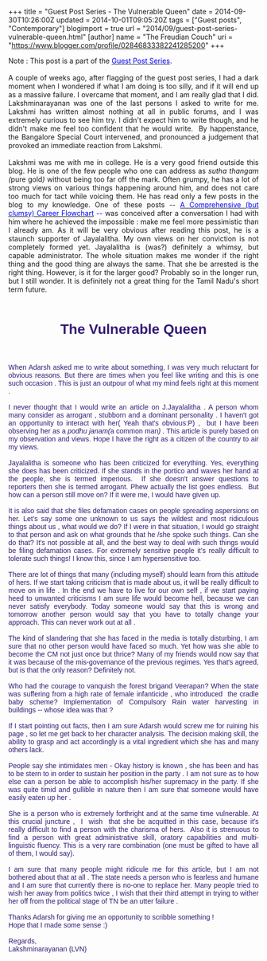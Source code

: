+++
title = "Guest Post Series - The Vulnerable Queen"
date = 2014-09-30T10:26:00Z
updated = 2014-10-01T09:05:20Z
tags = ["Guest posts", "Contemporary"]
blogimport = true 
url = "2014/09/guest-post-series-vulnerable-queen.html"
[author]
	name = "The Freudian Couch"
	uri = "https://www.blogger.com/profile/02846833382241285200"
+++

<div dir="ltr" style="text-align: left;" trbidi="on">
Note : This post is a part of the <a href="http://adarsh89.blogspot.com/2014/09/guest-posts-series.html" target="_blank"><span style="color: blue;">Guest Post Series</span></a>.<br />
<br />
<div style="text-align: justify;">
A couple of weeks ago, after flagging of the guest post series, I had a dark moment when I wondered if what I am doing is too silly, and if it will end up as a massive failure. I overcame that moment, and I am really glad that I did. Lakshminarayanan was one of the last persons I asked to write for me. Lakshmi has written almost nothing at all in public forums, and I was extremely curious to see him try. I didn't expect him to write though, and he didn't make me feel too confident that he would write. &nbsp;By happenstance, the Bangalore Special Court intervened, and pronounced a judgement that provoked an immediate reaction from Lakshmi. &nbsp;</div>
<div style="text-align: justify;">
<br /></div>
<div style="text-align: justify;">
Lakshmi was me with me in college. He is a very good friend outside this blog. He is one of the few people who one can address as <i>sutha thangam (</i>pure gold<i>) </i>without being too far off the mark<i>.</i> Often grumpy, he has a lot of strong views on various things happening around him, and does not care too much for tact while voicing them. He has read only a few posts in the blog to my knowledge. One of these posts --&nbsp;<span style="color: blue;"><a href="http://adarsh89.blogspot.com/2014/08/comprehensive-but-clumsy-career.html" target="_blank"><span style="color: blue;">A Comprehensive (but clumsy) Career Flowchart</span></a>&nbsp;--&nbsp;</span>was<span style="color: blue;">&nbsp;</span>conceived after a conversation I had with him where he achieved the impossible : make me feel more pessimistic than I already am. As it will be very obvious after reading this post, he is a staunch supporter of Jayalalitha. My own views on her conviction is not completely formed yet. Jayalalitha is (was?) definitely a whimsy, but capable administrator. The whole situation makes me wonder if the right thing and the good thing are always the same. That she be arrested is the right thing. However, is it for the larger good? Probably so in the longer run, but I still wonder. It is definitely not a great thing for the Tamil Nadu's short term future.</div>
<br />
<h1>
<div style="text-align: center;">
<span style="color: #351c75; font-family: Verdana, sans-serif;">The Vulnerable Queen</span></div>
</h1>
<span style="color: #351c75; font-family: Verdana, sans-serif;"><br /></span>
<br />
<div class="MsoNormal" style="text-align: justify;">
<span style="color: #351c75; font-family: Verdana, sans-serif;">When Adarsh asked me to write about something, I was very
much reluctant for obvious reasons. But
there are times when you feel like writing and this is one such occasion . This
is just an outpour of what my mind feels right at this moment .<o:p></o:p></span></div>
<div class="MsoNormal" style="text-align: justify;">
<span style="color: #351c75; font-family: Verdana, sans-serif;"><br /></span></div>
<div class="MsoNormal" style="text-align: justify;">
<span style="color: #351c75; font-family: Verdana, sans-serif;">I never thought that I would write an article on J.Jayalalitha
. A person whom many consider as arrogant , stubborn and a dominant
personality . I haven't got an opportunity to interact with her( Yeah that's
obvious:P) , &nbsp;but I have been observing
her as a <i>podhu janam(</i>a common man<i>)</i> . This article is purely based on my
observation and views. Hope I have the right as a citizen of the country to air
my views.<o:p></o:p></span></div>
<div class="MsoNormal" style="text-align: justify;">
<span style="color: #351c75; font-family: Verdana, sans-serif;"><br /></span>
<span style="color: #351c75; font-family: Verdana, sans-serif;">Jayalalitha is someone who has been criticized for everything.
Yes, everything she does has been criticized. If she stands in the portico and waves
her hand at the people, she is termed imperious. &nbsp;If she doesn't answer questions to reporters
then she is termed arrogant. Phew actually the list goes endless. &nbsp;But how can a person still move on? If it were
me, I would have given up.<o:p></o:p></span></div>
<div class="MsoNormal" style="text-align: justify;">
<span style="color: #351c75; font-family: Verdana, sans-serif;"><br /></span>
<span style="color: #351c75; font-family: Verdana, sans-serif;">It is also said that she files defamation cases on people
spreading aspersions on her. Let’s say some one unknown to us says the wildest
and most ridiculous things about us , what would we do? If I were in that
situation, I would go straight to that person and ask on what grounds that he
/she spoke such things. Can she do that? It's not possible at all, and the best
way to deal with such things would be filing defamation cases. For extremely
sensitive people it's really difficult to tolerate such things! I know this,
since I am hypersensitive too.<o:p></o:p></span></div>
<div class="MsoNormal" style="text-align: justify;">
<span style="color: #351c75; font-family: Verdana, sans-serif;"><br /></span>
<span style="color: #351c75; font-family: Verdana, sans-serif;">There are lot of things that many (including myself) should
learn from this attitude of hers. If we start taking criticism that is made
about us, it will be really difficult to move on in life . In the end we have
to live for our own self , if we start paying heed to unwanted criticisms I am
sure life would become hell, because we can never satisfy everybody. Today someone
would say that this is wrong and tomorrow another person would say that you
have to totally change your approach. This can never work out at all . <o:p></o:p></span></div>
<div class="MsoNormal" style="text-align: justify;">
<span style="color: #351c75; font-family: Verdana, sans-serif;"><br /></span>
<span style="color: #351c75; font-family: Verdana, sans-serif;">The kind of slandering that she has faced in the media is
totally disturbing, I am sure that no other person would have faced so much.
Yet how was she able to become the CM not just once but thrice? Many of my
friends would now say that it was because of the mis-governance of the previous
regimes. Yes that's agreed, but is that the only reason? Definitely not. <o:p></o:p></span></div>
<div class="MsoNormal" style="text-align: justify;">
<span style="color: #351c75; font-family: Verdana, sans-serif;"><br /></span>
<span style="color: #351c75; font-family: Verdana, sans-serif;">Who had the courage to vanquish the forest brigand Veerapan?
When the state was suffering from a high rate of female infanticide , who introduced
&nbsp;the cradle baby scheme? Implementation
of Compulsory Rain water harvesting in buildings&nbsp;</span><span style="color: #351c75; font-family: Verdana, sans-serif;">-- whose idea was that ?</span></div>
<div class="MsoNormal" style="text-align: justify;">
<span style="color: #351c75; font-family: Verdana, sans-serif;"><br /></span>
<span style="color: #351c75; font-family: Verdana, sans-serif;">If I start pointing out facts, then I am sure Adarsh would
screw me for ruining his page , so let me get back to her character analysis.
The decision making skill, the ability to grasp and act accordingly is a vital
ingredient which she has and many others lack. <o:p></o:p></span></div>
<div class="MsoNormal" style="text-align: justify;">
<span style="color: #351c75; font-family: Verdana, sans-serif;"><br /></span>
<span style="color: #351c75; font-family: Verdana, sans-serif;">People say she intimidates men - Okay history is known , she
has been and has to be stern to in order to
sustain her position in the party . I am not sure as to how else can a person
be able to accomplish his/her supremacy in the party. If she was quite timid
and gullible in nature then I am sure that someone would have easily eaten up her
. <o:p></o:p></span></div>
<div class="MsoNormal" style="text-align: justify;">
<span style="color: #351c75; font-family: Verdana, sans-serif;"><br /></span>
<span style="color: #351c75; font-family: Verdana, sans-serif;">She is a person who is extremely forthright and at the same
time vulnerable. At this crucial juncture , &nbsp;I &nbsp;wish&nbsp; that she be acquitted in this case, because
it's really difficult to find a person with the charisma of hers. &nbsp;Also it is strenuous to find a person with
great administrative skill, oratory capabilities and multi-linguistic fluency. This
is a very rare combination (one must be gifted to have all of them, I would say).<o:p></o:p></span></div>
<div class="MsoNormal" style="text-align: justify;">
<span style="color: #351c75; font-family: Verdana, sans-serif;"><br /></span>
<span style="color: #351c75; font-family: Verdana, sans-serif;">I am sure that many people might ridicule me for this
article, but I am not bothered about that at all . The state needs a person who
is fearless and humane and I am sure that currently there is no-one to replace
her. Many people tried to wish her away from politics twice , I wish that their
third attempt in trying to wither her off from the political stage of TN be an
utter failure . <o:p></o:p></span></div>
<div class="MsoNormal" style="text-align: justify;">
<span style="color: #351c75; font-family: Verdana, sans-serif;"><br /></span>
<span style="color: #351c75; font-family: Verdana, sans-serif;">Thanks Adarsh for giving me an opportunity to scribble
something ! <o:p></o:p></span></div>
<div class="MsoNormal" style="text-align: justify;">
<span style="color: #351c75; font-family: Verdana, sans-serif;">Hope that I made some sense :)<o:p></o:p></span></div>
<div class="MsoNormal">
<span style="color: #351c75; font-family: Verdana, sans-serif;"><br /></span></div>
<div class="MsoNormal">
<span style="color: #351c75; font-family: Verdana, sans-serif;">Regards,<o:p></o:p></span></div>
<span style="color: #351c75; font-family: Verdana, sans-serif;">Lakshminarayanan (LVN)</span></div>

